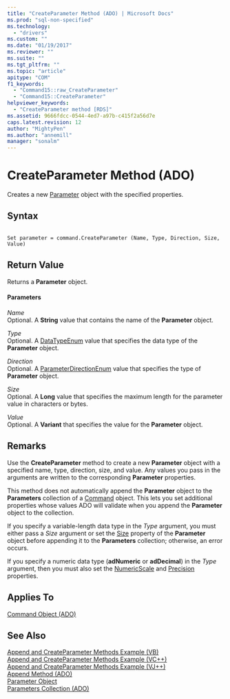 ```yaml
---
title: "CreateParameter Method (ADO) | Microsoft Docs"
ms.prod: "sql-non-specified"
ms.technology:
  - "drivers"
ms.custom: ""
ms.date: "01/19/2017"
ms.reviewer: ""
ms.suite: ""
ms.tgt_pltfrm: ""
ms.topic: "article"
apitype: "COM"
f1_keywords: 
  - "Command15::raw_CreateParameter"
  - "Command15::CreateParameter"
helpviewer_keywords: 
  - "CreateParameter method [RDS]"
ms.assetid: 9666fdcc-0544-4ed7-a97b-c415f2a56d7e
caps.latest.revision: 12
author: "MightyPen"
ms.author: "annemill"
manager: "sonalm"
---
```

# CreateParameter Method (ADO)
Creates a new [Parameter](../../../ado/reference/ado-api/parameter-object.md) object with the specified properties.  
  
## Syntax  
  
```  
  
Set parameter = command.CreateParameter (Name, Type, Direction, Size, Value)  
```  
  
## Return Value  
 Returns a **Parameter** object.  
  
#### Parameters  
 *Name*  
 Optional. A **String** value that contains the name of the **Parameter** object.  
  
 *Type*  
 Optional. A [DataTypeEnum](../../../ado/reference/ado-api/datatypeenum.md) value that specifies the data type of the **Parameter** object.  
  
 *Direction*  
 Optional. A [ParameterDirectionEnum](../../../ado/reference/ado-api/parameterdirectionenum.md) value that specifies the type of **Parameter** object.  
  
 *Size*  
 Optional. A **Long** value that specifies the maximum length for the parameter value in characters or bytes.  
  
 *Value*  
 Optional. A **Variant** that specifies the value for the **Parameter** object.  
  
## Remarks  
 Use the **CreateParameter** method to create a new **Parameter** object with a specified name, type, direction, size, and value. Any values you pass in the arguments are written to the corresponding **Parameter** properties.  
  
 This method does not automatically append the **Parameter** object to the **Parameters** collection of a [Command](../../../ado/reference/ado-api/command-object-ado.md) object. This lets you set additional properties whose values ADO will validate when you append the **Parameter** object to the collection.  
  
 If you specify a variable-length data type in the *Type* argument, you must either pass a *Size* argument or set the [Size](../../../ado/reference/ado-api/size-property-ado-parameter.md) property of the **Parameter** object before appending it to the **Parameters** collection; otherwise, an error occurs.  
  
 If you specify a numeric data type (**adNumeric** or **adDecimal**) in the *Type* argument, then you must also set the [NumericScale](../../../ado/reference/ado-api/numericscale-property-ado.md) and [Precision](../../../ado/reference/ado-api/precision-property-ado.md) properties.  
  
## Applies To  
 [Command Object (ADO)](../../../ado/reference/ado-api/command-object-ado.md)  
  
## See Also  
 [Append and CreateParameter Methods Example (VB)](../../../ado/reference/ado-api/append-and-createparameter-methods-example-vb.md)   
 [Append and CreateParameter Methods Example (VC++)](../../../ado/reference/ado-api/append-and-createparameter-methods-example-vc.md)   
 [Append and CreateParameter Methods Example (VJ++)](../../../ado/reference/ado-api/append-and-createparameter-methods-example-vj.md)   
 [Append Method (ADO)](../../../ado/reference/ado-api/append-method-ado.md)   
 [Parameter Object](../../../ado/reference/ado-api/parameter-object.md)   
 [Parameters Collection (ADO)](../../../ado/reference/ado-api/parameters-collection-ado.md)